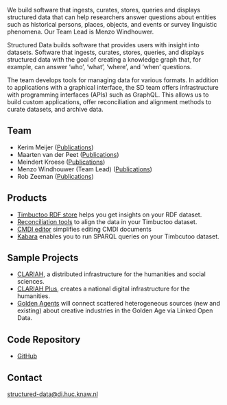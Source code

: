 We build software that ingests, curates, stores, queries and displays structured data that can help researchers answer questions about entities such as historical persons, places, objects, and events or survey linguistic phenomena. Our Team Lead is Menzo Windhouwer.

Structured Data builds software that provides users with insight into datasets. Software that ingests, curates, stores, queries, and displays structured data with the goal of creating a knowledge graph that, for example, can answer ‘who’, ‘what’, ‘where’, and ‘when’ questions.

The team develops tools for managing data for various formats. In addition to applications with a graphical interface, the SD team offers infrastructure with programming interfaces (APIs) such as GraphQL. This allows us to build custom applications, offer reconciliation and alignment methods to curate datasets, and archive data.

## Team

*   Kerim Meijer  ([Publications](https://pure.knaw.nl/portal/en/searchAll/index/?search=kerim+meijer&pageSize=25&showAdvanced=false&allConcepts=true&inferConcepts=true&searchBy=PartOfNameOrTitle))
*   Maarten van der Peet ([Publications](https://pure.knaw.nl/portal/en/persons/cm-van-der-peet(bb6b50ef-2de6-4a6d-952c-61dd6af85b9f)/publications.html))
*   Meindert Kroese ([Publications](https://pure.knaw.nl/portal/en/persons/meindert-kroese(810a5213-9b6b-4df6-914e-23f6599164b4).html))
*   Menzo Windhouwer (Team Lead) ([Publications](https://pure.knaw.nl/portal/en/persons/menzo-windhouwer(c53935f2-24b8-4f07-a8f0-bb0c7a89d5bf)/publications.html))
*   Rob Zeeman ([Publications](https://pure.knaw.nl/portal/en/persons/rhm-zeeman(5ae44ddf-5b2f-434a-8ddf-d6caf7a00c7a)/publications.html))

## Products

*   [Timbuctoo RDF store](https://github.com/HuygensING/timbuctoo) helps you get insights on your RDF dataset.
*   [Reconciliation tools](https://github.com/knaw-huc/postgres_reconciliation) to align the data in your Timbuctoo dataset.
*   [CMDI editor](https://github.com/knaw-huc/clariah-cmdi-forms) simplifies editing CMDI documents
*   [Kabara](https://github.com/knaw-huc/kabara) enables you to run SPARQL queries on your Timbcutoo dataset.

## Sample Projects

*   [CLARIAH](https://www.clariah.nl), a distributed infrastructure for the humanities and social sciences.
*   [CLARIAH Plus](https://www.clariah.nl/nieuw/nieuws/clariah-plus-gehonoreerd), creates a national digital infrastructure for the humanities.
*   [Golden Agents](https://www.huygens.knaw.nl/projecten/golden-agents) will connect scattered heterogeneous sources (new and existing) about creative industries in the Golden Age via Linked Open Data.

## Code Repository

*   [GitHub](https://github.com/knaw-huc/)

## Contact

[structured-data@di.huc.knaw.nl](mailto:structured-data@di.huc.knaw.nl)
